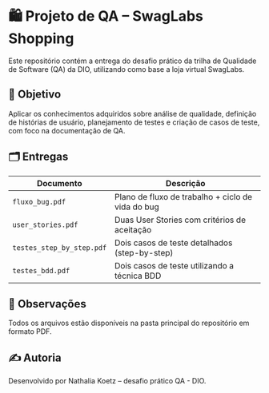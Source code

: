 # 🛍️ Projeto de QA – SwagLabs Shopping

Este repositório contém a entrega do desafio prático da trilha de Qualidade de Software (QA) da DIO, utilizando como base a loja virtual SwagLabs.

## 📌 Objetivo
Aplicar os conhecimentos adquiridos sobre análise de qualidade, definição de histórias de usuário, planejamento de testes e criação de casos de teste, com foco na documentação de QA.

## 🗂️ Entregas

| Documento                          | Descrição                                                                 |
|------------------------------------|---------------------------------------------------------------------------|
| `fluxo_bug.pdf`                    | Plano de fluxo de trabalho + ciclo de vida do bug                         |
| `user_stories.pdf`                | Duas User Stories com critérios de aceitação                              |
| `testes_step_by_step.pdf`         | Dois casos de teste detalhados (step-by-step)                             |
| `testes_bdd.pdf`                  | Dois casos de teste utilizando a técnica BDD                              |

## 📎 Observações
Todos os arquivos estão disponíveis na pasta principal do repositório em formato PDF.

## ✍️ Autoria
Desenvolvido por Nathalia Koetz – desafio prático QA - DIO.
